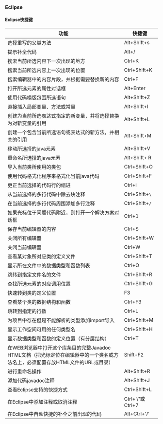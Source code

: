 ### Eclipse
#### Eclipse快捷键

|功能|快捷键|
|------|------|
|选择重写的父类方法|Alt+Shift+s|
|提示补全代码|Alt+/|
|搜索当前所选内容下一次出现的地方|Ctrl+K|
|搜索当前所选内容上一次出现的位置|Ctrl+Shift+K|
|搜索编辑器中的内容片段，并根据需要替换新的内容|Ctrl+F|
|打开所选元素的属性对话框|Alt+Enter|
|使用代码模版包围所选语句|Alt+Shift+Z|
|直接插入局部变量、方法或常量|Alt+Shift+I|
|创建为当前所选表达式指定的新变量，并将选择替换为对新变量的引用|Alt+Shift+L|
|创建一个包含当前所选语句或表达式的新方法，并相关的引用|Alt+Shift+M|
|移动所选择的java元素|Alt+Shift+V|
|重命名所选择的java元素|Alt+Shift+ R|
|导入当前类所使用的类包|Ctrl+Shift+O|
|使用代码格式化程序来格式化当前java代码|Ctrl+Shift+F|
|更正当前选择的代码行的缩进|Ctrl+i|
|从当前选择的多行代码中除去块注释|Ctrl+Shift+`\`|
|在当前选择的多行代码周围添加多行注释|Ctrl+Shift+`/`|
|如果光标位于问题代码附近，则打开一个解决方案对话框|Ctrl+1|
|保存当前编辑器的内容|Ctrl+S|
|关闭所有编辑器|Ctrl+Shift+W|
|关闭当前编辑器|Ctrl+W|
|查看某对象所对应类的定义文件|Ctrl+Shift+T|
|显示所在文件中的数据类型和函数列表|Ctrl+O|
|跳转到指定文件名的文件|Ctrl+Shift+R|
|查找所选元素的对应调用位置|Ctrl+Shift+G|
|快速转到类的定义位置|F3|
|查看某个类的数据结构和函数|Ctrl+F3|
|跳转到指定的行数|Ctrl+L|
|为项目中存在但是不能解析的类型添加import导入|Ctrl+Shift+M|
|显示工作空间可用的任何类型名|Ctrl+Shift+H|
|显示数据类型和函数的定义位置（有分层结构）|Ctrl+T|
|在WEB浏览器中打开这个库条目的完整Javadoc HTML文档（把光标定位在编辑器中的一个类名或方法名上，必须配置存放HTML文件的URL或目录）|Shift+F2|
|进行重命名操作|Alt+Shift+R|
|添加代码javadoc注释|Alt+Shift+J|
|查看Eclipse支持的快捷方式|Ctrl+Shift+L|
|在Eclipse中添加注释或取消注释|Ctrl+'/'或Ctrl+7|
|在Eclipse中自动快捷的补全之前出现的代码|Alt+Ctrl+'/'|